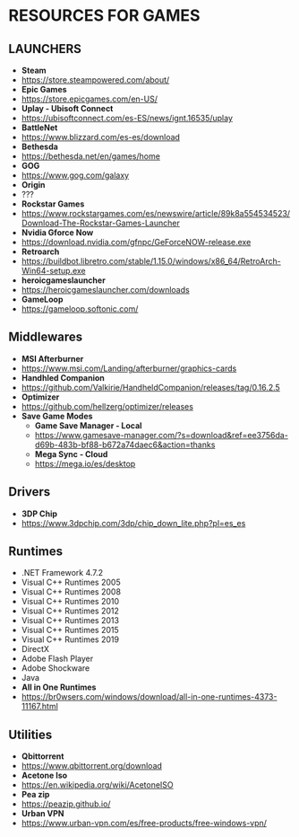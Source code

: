# RESOURCES FOR GAMES


## LAUNCHERS
- **Steam**
- https://store.steampowered.com/about/
- **Epic Games** 
- https://store.epicgames.com/en-US/
- **Uplay - Ubisoft Connect** 
- https://ubisoftconnect.com/es-ES/news/ignt.16535/uplay
- **BattleNet** 
- https://www.blizzard.com/es-es/download
- **Bethesda** 
- https://bethesda.net/en/games/home
- **GOG** 
- https://www.gog.com/galaxy
- **Origin** 
- ???
- **Rockstar Games** 
- https://www.rockstargames.com/es/newswire/article/89k8a554534523/Download-The-Rockstar-Games-Launcher
- **Nvidia Gforce Now**
- https://download.nvidia.com/gfnpc/GeForceNOW-release.exe
- **Retroarch**
- https://buildbot.libretro.com/stable/1.15.0/windows/x86_64/RetroArch-Win64-setup.exe
- **heroicgameslauncher**
- https://heroicgameslauncher.com/downloads
- **GameLoop**
- https://gameloop.softonic.com/

## Middlewares
- **MSI Afterburner** 
- https://www.msi.com/Landing/afterburner/graphics-cards
- **Handhled Companion** 
- https://github.com/Valkirie/HandheldCompanion/releases/tag/0.16.2.5
- **Optimizer** 
- https://github.com/hellzerg/optimizer/releases
- **Save Game Modes**
  - **Game Save Manager - Local**
  - https://www.gamesave-manager.com/?s=download&ref=ee3756da-d69b-483b-bf88-b672a74daec6&action=thanks
  - **Mega Sync - Cloud**
  - https://mega.io/es/desktop

## Drivers
- **3DP Chip**
- https://www.3dpchip.com/3dp/chip_down_lite.php?pl=es_es

## Runtimes
- .NET Framework 4.7.2
- Visual C++ Runtimes 2005
- Visual C++ Runtimes 2008
- Visual C++ Runtimes 2010
- Visual C++ Runtimes 2012
- Visual C++ Runtimes 2013
- Visual C++ Runtimes 2015
- Visual C++ Runtimes 2019
- DirectX
- Adobe Flash Player
- Adobe Shockware
- Java
- **All in One Runtimes** 
- https://br0wsers.com/windows/download/all-in-one-runtimes-4373-11167.html

## Utilities
- **Qbittorrent**
- https://www.qbittorrent.org/download
- **Acetone Iso**
- https://en.wikipedia.org/wiki/AcetoneISO
- **Pea zip**
- https://peazip.github.io/
- **Urban VPN**
- https://www.urban-vpn.com/es/free-products/free-windows-vpn/
